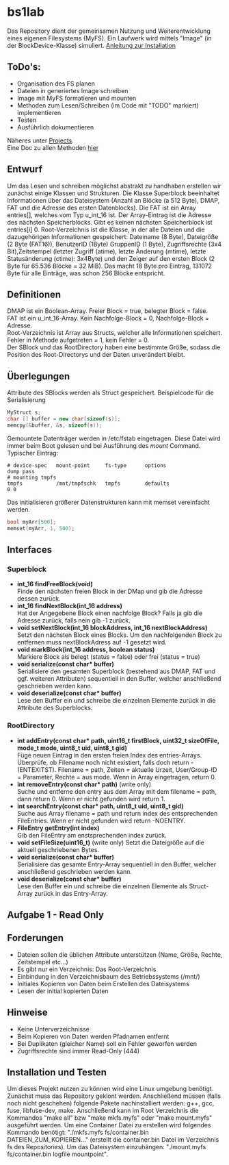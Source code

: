 # bs1lab
Das Repository dient der gemeinsamen Nutzung und Weiterentwicklung eines eigenen Filesystems (MyFS).
Ein Laufwerk wird mittels "Image" (in der BlockDevice-Klasse) simuliert. [Anleitung zur Installation](#installation-und-testen)

## ToDo's:
 * Organisation des FS planen
 * Dateien in generiertes Image schreiben
 * Image mit MyFS formatieren und mounten
 * Methoden zum Lesen/Schreiben (im Code mit "TODO" markiert) implementieren
 * Testen
 * Ausführlich dokumentieren

Näheres unter [Projects](https://github.com/mbpictures/bs1lab/projects). <br>
Eine Doc zu allen Methoden [hier](https://libfuse.github.io/doxygen/structfuse__operations.html)

## Entwurf
Um das Lesen und schreiben möglichst abstrakt zu handhaben erstellen wir zunächst einige Klassen und Strukturen.
Die Klasse Superblock beeinhaltet Informationen über das Dateisystem (Anzahl an Blöcke (a 512 Byte), DMAP, FAT und die Adresse des ersten Datenblocks). Die FAT ist ein Array entries[], welches vom Typ u_int_16 ist. Der Array-Eintrag ist die Adresse des nächsten Speicherblocks. Gibt es keinen nächsten Speicherblock ist entries[i] 0. Root-Verzeichnis ist die Klasse, in der alle Dateien und die dazugehörigen Informationen gespeichert: Dateiname (8 Byte), Dateigröße (2 Byte (FAT16)), BenutzerID (1Byte) GruppenID (1 Byte), Zugriffsrechte (3x4 Bit),Zeitstempel (letzter Zugriff (atime), letzte Änderung (mtime), letzte Statusänderung (ctime): 3x4Byte) und den Zeiger auf den ersten Block (2 Byte für 65.536 Blöcke = 32 MiB). Das macht 18 Byte pro Eintrag, 131072 Byte für alle Einträge, was schon 256 Blöcke entspricht.

## Definitionen
DMAP ist ein Boolean-Array. Freier Block = true, belegter Block = false.<br>
FAT ist ein u_int_16-Array. Kein Nachfolge-Block = 0, Nachfolge-Block = Adresse.<br>
Root-Verzeichnis ist Array aus Structs, welcher alle Informationen speichert.<br>
Fehler in Methode aufgetreten = 1, kein Fehler = 0.<br>
Der SBlock und das RootDirectory haben eine bestimmte Größe, sodass die Position des Root-Directorys und der Daten unverändert bleibt.

## Überlegungen
Attribute des SBlocks werden als Struct gespeichert. Beispielcode für die Serialisierung
```c++
MyStruct s;
char [] buffer = new char[sizeof(s)];
memcpy(&buffer, &s, sizeof(s));
```

Gemountete Datenträger werden in /etc/fstab eingetragen. Diese Datei wird immer beim Boot gelesen und bei Ausführung des *mount* Command. Typischer Eintrag:
```
# device-spec   mount-point     fs-type      options                                          dump pass
# mounting tmpfs
tmpfs           /mnt/tmpfschk   tmpfs        defaults                                           0 0
```

Das initialisieren größerer Datenstrukturen kann mit memset vereinfacht werden.
```c++
bool myArr[500];
memset(myArr, 1, 500);
```


## Interfaces
### Superblock
 * **int_16 findFreeBlock(void)**<br>
Finde den nächsten freien Block in der DMap und gib die Adresse dessen zurück.
 * **int_16 findNextBlock(int_16 address)**<br>
Hat der Angegebene Block einen nachfolge Block? Falls ja gib die Adresse zurück, falls nein gib -1 zurück.
 * **void setNextBlock(int_16 blockAddress, int_16 nextBlockAddress)**<br>
Setzt den nächsten Block eines Blocks. Um den nachfolgenden Block zu entfernen muss nextBlockAdress auf -1 gesetzt wird.
 * **void markBlock(int_16 address, boolean status)**<br>
Markiere Block als belegt (status = false) oder frei (status = true)
 * **void serialize(const char&ast; buffer)**<br>
Serialisiere den gesamten Superblock (bestehend aus DMAP, FAT und ggf. weiteren Attributen) sequentiell in den Buffer, welcher anschließend geschrieben werden kann.
 * **void deserialize(const char&ast; buffer)**<br>
Lese den Buffer ein und schreibe die einzelnen Elemente zurück in die Attribute des Superblocks.

### RootDirectory
 * **int addEntry(const char&ast; path, uint16_t firstBlock, uint32_t sizeOfFile, mode_t mode, uint8_t uid, uint8_t gid)**<br>
Füge neuen Eintrag in den ersten freien Index des entries-Arrays. Überprüfe, ob Filename noch nicht existiert, falls doch return -(ENTEXITST). Filename = path, Zeiten = aktuelle Urzeit, User/Group-ID = Parameter, Rechte = aus mode. Wenn in Array eingetragen, return 0.
 * **int removeEntry(const char&ast; path)** (write only)<br>
Suche und entferne den entry aus dem Array mit dem filename = path, dann return 0. Wenn er nicht gefunden wird return 1.
 * **int searchEntry(const char&ast; path, uint8_t uid, uint8_t gid)**<br>
Suche aus Array filename = path und return index des entsprechenden FileEntries. Wenn er nicht gefunden wird return -NOENTRY.
 * **FileEntry getEntry(int index)**<br>
Gib den FileEntry am enstsprechenden index zurück.
 * **void setFileSize(uint16_t)** (write only)
Setzt die Dateigröße auf die aktuell geschriebenen Bytes.
 * **void serialize(const char&ast; buffer)**<br>
Serialisiere das gesamte Entry-Array sequentiell in den Buffer, welcher anschließend geschrieben werden kann.
 * **void deserialize(const char&ast; buffer)**<br>
Lese den Buffer ein und schreibe die einzelnen Elemente als Struct-Array zurück in das Entry-Array.

## Aufgabe 1 - Read Only
## Forderungen
* Dateien sollen die üblichen Attribute unterstützen (Name, Größe, Rechte, Zeitstempel etc...)
* Es gibt nur ein Verzeichnis: Das Root-Verzeichnis
* Einbindung in den Verzeichnisbaum des Betriebssystems (/mnt/)
* Initiales Kopieren von Daten beim Erstellen des Dateisystems
* Lesen der initial kopierten Daten

## Hinweise
* Keine Unterverzeichnisse
* Beim Kopieren von Daten werden Pfadnamen entfernt
* Bei Duplikaten (gleicher Name) soll ein Fehler geworfen werden
* Zugriffsrechte sind immer Read-Only (444)

## Installation und Testen
Um dieses Projekt nutzen zu können wird eine Linux umgebung benötigt. Zunächst muss das Repository geklont werden. Anschließend müssen (falls noch nicht geschehen) folgende Pakete nachinstalliert werden: g++, gcc, fuse, libfuse-dev, make. Anschließend kann im Root Verzeichnis die Kommandos "make all" bzw "make mkfs.myfs" oder "make mount.myfs" ausgeführt werden. Um eine Container Datei zu erstellen wird folgendes Kommando benötigt: "./mkfs.myfs fs/container.bin DATEIEN_ZUM_KOPIEREN..." (erstellt die container.bin Datei im Verzeichnis fs des Repositories). Um das Dateisystem einzuhängen: "./mount.myfs fs/container.bin logfile mountpoint".
